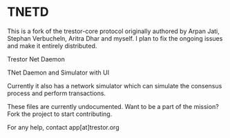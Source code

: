 TNETD
======
This is a fork of the trestor-core protocol originally authored by Arpan Jati, Stephan Verbucheln, Aritra Dhar and myself. I plan to fix the ongoing issues and make it entirely distributed.

Trestor Net Daemon

TNet Daemon and Simulator with UI

Currently it also has a network simulator which can simulate the consensus process and perform transactions.

These files are currently undocumented. Want to be a part of the mission? Fork the project to start contributing.

For any help, contact app[at]trestor.org

